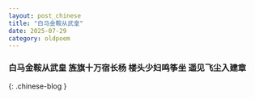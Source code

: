 ```yaml
---
layout: post_chinese
title: "白马金鞍从武皇"
date: 2025-07-29
category: oldpoem
---
```


### 白马金鞍从武皇 旌旗十万宿长杨 楼头少妇鸣筝坐 遥见飞尘入建章
{: .chinese-blog }
